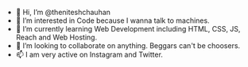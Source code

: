 - 👋 Hi, I’m @theniteshchauhan
- 👀 I’m interested in Code because I wanna talk to machines.
- 🌱 I’m currently learning Web Development including HTML, CSS, JS, Reach and Web Hosting.
- 💞️ I’m looking to collaborate on anything. Beggars can't be choosers.
- 📫 I am very active on Instagram and Twitter.

<!---
theniteshchauhan/theniteshchauhan is a ✨ special ✨ repository because its `README.md` (this file) appears on your GitHub profile.
You can click the Preview link to take a look at your changes.
--->
